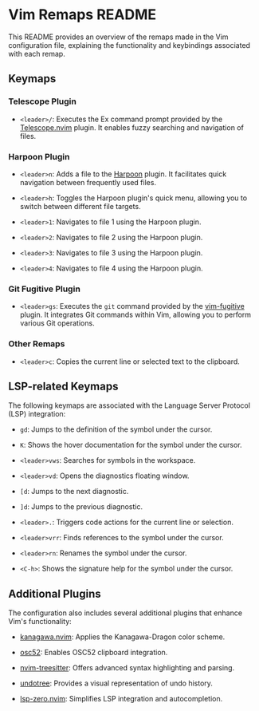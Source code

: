 # Vim Remaps README

This README provides an overview of the remaps made in the Vim configuration file, explaining the functionality and keybindings associated with each remap.

## Keymaps

### Telescope Plugin

- `<leader>/`: Executes the Ex command prompt provided by the [Telescope.nvim](https://github.com/nvim-telescope/telescope.nvim) plugin. It enables fuzzy searching and navigation of files.

### Harpoon Plugin

- `<leader>n`: Adds a file to the [Harpoon](https://github.com/theprimeagen/harpoon) plugin. It facilitates quick navigation between frequently used files.

- `<leader>h`: Toggles the Harpoon plugin's quick menu, allowing you to switch between different file targets.

- `<leader>1`: Navigates to file 1 using the Harpoon plugin.

- `<leader>2`: Navigates to file 2 using the Harpoon plugin.

- `<leader>3`: Navigates to file 3 using the Harpoon plugin.

- `<leader>4`: Navigates to file 4 using the Harpoon plugin.

### Git Fugitive Plugin

- `<leader>gs`: Executes the `git` command provided by the [vim-fugitive](https://github.com/tpope/vim-fugitive) plugin. It integrates Git commands within Vim, allowing you to perform various Git operations.

### Other Remaps

- `<leader>c`: Copies the current line or selected text to the clipboard.

## LSP-related Keymaps

The following keymaps are associated with the Language Server Protocol (LSP) integration:

- `gd`: Jumps to the definition of the symbol under the cursor.

- `K`: Shows the hover documentation for the symbol under the cursor.

- `<leader>vws`: Searches for symbols in the workspace.

- `<leader>vd`: Opens the diagnostics floating window.

- `[d`: Jumps to the next diagnostic.

- `]d`: Jumps to the previous diagnostic.

- `<leader>.`: Triggers code actions for the current line or selection.

- `<leader>vrr`: Finds references to the symbol under the cursor.

- `<leader>rn`: Renames the symbol under the cursor.

- `<C-h>`: Shows the signature help for the symbol under the cursor.

## Additional Plugins

The configuration also includes several additional plugins that enhance Vim's functionality:

- [kanagawa.nvim](https://github.com/rebelot/kanagawa.nvim): Applies the Kanagawa-Dragon color scheme.

- [osc52](https://github.com/ojroques/nvim-osc52): Enables OSC52 clipboard integration.

- [nvim-treesitter](https://github.com/nvim-treesitter/nvim-treesitter): Offers advanced syntax highlighting and parsing.

- [undotree](https://github.com/mbbill/undotree): Provides a visual representation of undo history.

- [lsp-zero.nvim](https://github.com/VonHeikemen/lsp-zero.nvim): Simplifies LSP integration and autocompletion.

